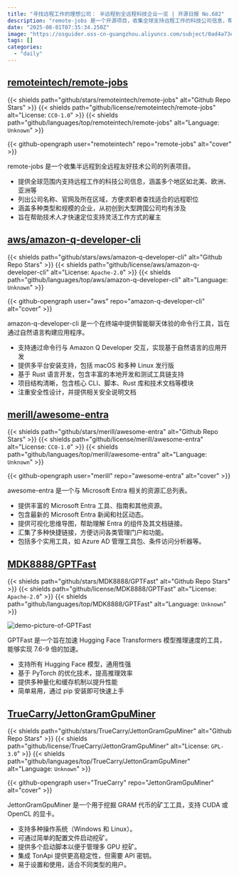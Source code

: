 ```yaml
---
title: "寻找远程工作的理想公司： 半远程到全远程科技企业一览 | 开源日报 No.682"
description: "remote-jobs 是一个开源项目，收集全球支持远程工作的科技公司信息，帮助技术人才快速查找适合的远程职位。涵盖多种规模的企业和地区，提供公司名称、官网和区域等关键信息。"
date: "2025-08-01T07:35:34.250Z"
image: "https://osguider.oss-cn-guangzhou.aliyuncs.com/subject/0ad4a73e5f828fa28df913fc11ae527b.png"
tags: []
categories:
  - "daily"
---
```


## [remoteintech/remote-jobs](https://github.com/remoteintech/remote-jobs)

{{< shields path="github/stars/remoteintech/remote-jobs" alt="Github Repo Stars" >}} {{< shields path="github/license/remoteintech/remote-jobs" alt="License: `CC0-1.0`" >}} {{< shields path="github/languages/top/remoteintech/remote-jobs" alt="Language: `Unknown`" >}}

{{< github-opengraph user="remoteintech" repo="remote-jobs" alt="cover" >}}

remote-jobs 是一个收集半远程到全远程友好技术公司的列表项目。

- 提供全球范围内支持远程工作的科技公司信息，涵盖多个地区如北美、欧洲、亚洲等
- 列出公司名称、官网及所在区域，方便求职者查找适合的远程职位
- 涵盖多种类型和规模的企业，从初创到大型跨国公司均有涉及
- 旨在帮助技术人才快速定位支持灵活工作方式的雇主
  
## [aws/amazon-q-developer-cli](https://github.com/aws/amazon-q-developer-cli)

{{< shields path="github/stars/aws/amazon-q-developer-cli" alt="Github Repo Stars" >}} {{< shields path="github/license/aws/amazon-q-developer-cli" alt="License: `Apache-2.0`" >}} {{< shields path="github/languages/top/aws/amazon-q-developer-cli" alt="Language: `Unknown`" >}}

{{< github-opengraph user="aws" repo="amazon-q-developer-cli" alt="cover" >}}

amazon-q-developer-cli 是一个在终端中提供智能聊天体验的命令行工具，旨在通过自然语言构建应用程序。

- 支持通过命令行与 Amazon Q Developer 交互，实现基于自然语言的应用开发
- 提供多平台安装支持，包括 macOS 和多种 Linux 发行版
- 基于 Rust 语言开发，包含丰富的本地开发和测试工具链支持
- 项目结构清晰，包含核心 CLI、脚本、Rust 库和技术文档等模块
- 注重安全性设计，并提供相关安全说明文档
  
## [merill/awesome-entra](https://github.com/merill/awesome-entra)

{{< shields path="github/stars/merill/awesome-entra" alt="Github Repo Stars" >}} {{< shields path="github/license/merill/awesome-entra" alt="License: `CC0-1.0`" >}} {{< shields path="github/languages/top/merill/awesome-entra" alt="Language: `Unknown`" >}}

{{< github-opengraph user="merill" repo="awesome-entra" alt="cover" >}}

awesome-entra 是一个与 Microsoft Entra 相关的资源汇总列表。

- 提供丰富的 Microsoft Entra 工具、指南和其他资源。
- 包含最新的 Microsoft Entra 新闻和社区动态。
- 提供可视化思维导图，帮助理解 Entra 的组件及其文档链接。
- 汇集了多种快捷链接，方便访问各类管理门户和功能。
- 包括多个实用工具，如 Azure AD 管理工具包、条件访问分析器等。
  
## [MDK8888/GPTFast](https://github.com/MDK8888/GPTFast)

{{< shields path="github/stars/MDK8888/GPTFast" alt="Github Repo Stars" >}} {{< shields path="github/license/MDK8888/GPTFast" alt="License: `Apache-2.0`" >}} {{< shields path="github/languages/top/MDK8888/GPTFast" alt="Language: `Unknown`" >}}

![demo-picture-of-GPTFast](https://static.osguider.com/subject/github/MDK8888/GPTFast/a46850a9d34655b1948c6a33de1783e0.gif)

GPTFast 是一个旨在加速 Hugging Face Transformers 模型推理速度的工具，能够实现 7.6-9 倍的加速。

- 支持所有 Hugging Face 模型，通用性强
- 基于 PyTorch 的优化技术，提高推理效率
- 提供多种量化和缓存机制以提升性能
- 简单易用，通过 pip 安装即可快速上手
  
## [TrueCarry/JettonGramGpuMiner](https://github.com/TrueCarry/JettonGramGpuMiner)

{{< shields path="github/stars/TrueCarry/JettonGramGpuMiner" alt="Github Repo Stars" >}} {{< shields path="github/license/TrueCarry/JettonGramGpuMiner" alt="License: `GPL-3.0`" >}} {{< shields path="github/languages/top/TrueCarry/JettonGramGpuMiner" alt="Language: `Unknown`" >}}

{{< github-opengraph user="TrueCarry" repo="JettonGramGpuMiner" alt="cover" >}}

JettonGramGpuMiner 是一个用于挖掘 GRAM 代币的矿工工具，支持 CUDA 或 OpenCL 的显卡。

- 支持多种操作系统（Windows 和 Linux）。
- 可通过简单的配置文件启动挖矿。
- 提供多个启动脚本以便于管理多 GPU 挖矿。
- 集成 TonApi 提供更高稳定性，但需要 API 密钥。
- 易于设置和使用，适合不同类型的用户。
  
